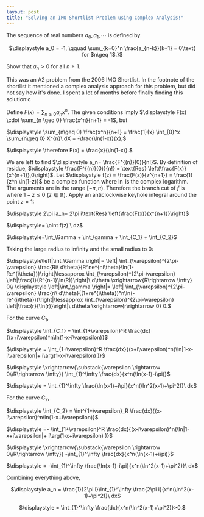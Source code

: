 ```yaml
---
layout: post
title: "Solving an IMO Shortlist Problem using Complex Analysis!"
---
```


The sequence of real numbers $a_0, a_1,\cdots$ is defined by

<p align="center"> $\displaystyle a_0 = -1, \qquad \sum_{k=0}^n \frac{a_{n-k}}{k+1} = 0\text{ for $n\geq 1$.}$ </p>

Show that $a_n>0$ for all $n\geq 1$.

This was an A2 problem from the 2006 IMO Shortlist. In the footnote of the shortlist it mentioned a complex analysis approach for this problem, but did not say how it's done. I spent a lot of months before finally finding this solution:c

Define $\displaystyle F(x) = \sum_{n\geq 0} a_nx^n$. The given conditions imply $\displaystyle F(x) \cdot \sum_{n \geq 0} \frac{x^n}{n+1} = -1$, but

<p align="left"> $\displaystyle \sum_{n\geq 0} \frac{x^n}{n+1} = \frac{1}{x} \int_{0}^x \sum_{n\geq 0} X^{n}\ dX = -\frac{\ln(1-x)}{x},$ </p>
<p align="left"> $\displaystyle \therefore F(x) = \frac{x}{\ln(1-x)}.$ </p>

We are left to find $\displaystyle a_n= \frac{F^{(n)}(0)}{n!}$. By definition of residue, $\displaystyle \frac{F^{(n)}(0)}{n!} = \text{Res} \left(\frac{F(x)}{x^{n+1}},0\right)$.
Let $\displaystyle f(z) = \frac{F(z)}{z^{n+1}} = \frac{1}{z^n \ln(1-z)}$ be a complex function where $\ln$ is the complex logarithm. The arguments are in the range $[-\pi,\pi)$. Therefore the branch cut of $f$ is where $1-z \leq 0 \ (z\in \mathbb{R})$. Apply an anticlockwise keyhole integral around the point $z=1$:

<p align="left"> $\displaystyle 2\pi ia_n= 2\pi i\text{Res} \left(\frac{F(x)}{x^{n+1}}\right)$ </p>
<p align="left"> $\displaystyle= \oint f(z) \ dz$ </p>
<p align="left"> $\displaystyle=\int_\Gamma + \int_\gamma + \int_{C_1} + \int_{C_2}$ </p>

Taking the large radius to infinity and the small radius to 0:

<p align="left"> $\displaystyle\left|\int_\Gamma \right|= \left| \int_{\varepsilon}^{2\pi-\varepsilon} \frac{Ri\ d\theta}{R^ne^{ni\theta}\ln(1-Re^{i\theta})}\right|\lessapprox \int_{\varepsilon}^{2\pi-\varepsilon} \left|\frac{1}{R^{n-1}\ln(R)}\right|\ d\theta \xrightarrow{R\rightarrow \infty} 0\\
    \displaystyle \left|\int_\gamma \right|= \left| \int_{\varepsilon}^{2\pi-\varepsilon} \frac{ri\ d\theta}{(1+re^{i\theta})^n\ln(-re^{i\theta})}\right|\lessapprox \int_{\varepsilon}^{2\pi-\varepsilon} \left|\frac{r}{\ln(r)}\right|\ d\theta \xrightarrow{r\rightarrow 0} 0.$ </p>

For the curve $C_1$,

<p align="left"> $\displaystyle \int_{C_1} = \int_{1+\varepsilon}^R \frac{dx}{(x+i\varepsilon)^n\ln(1-x-i\varepsilon)}$ </p>
<p align="left"> $\displaystyle = \int_{1+\varepsilon}^R \frac{dx}{(x+i\varepsilon)^n(\ln|1-x-i\varepsilon|+ i\arg(1-x-i\varepsilon) )}$ </p>
<p align="left"> $\displaystyle \xrightarrow{\substack{\varepsilon \rightarrow 0\\R\rightarrow \infty}} \int_{1}^\infty \frac{dx}{x^n(\ln(x-1)-i\pi)}$ </p>
<p align="left"> $\displaystyle = \int_{1}^\infty \frac{\ln(x-1)+i\pi}{x^n(\ln^2(x-1)+\pi^2)}\ dx$ </p>

For the curve $C_2$,

<p align="left"> $\displaystyle \int_{C_2} = \int^{1+\varepsilon}_R \frac{dx}{(x-i\varepsilon)^n\ln(1-x+i\varepsilon)}$ </p>
<p align="left"> $\displaystyle =- \int_{1+\varepsilon}^R \frac{dx}{(x-i\varepsilon)^n(\ln|1-x+i\varepsilon|+ i\arg(1-x+i\varepsilon) )}$ </p>
<p align="left"> $\displaystyle \xrightarrow{\substack{\varepsilon \rightarrow 0\\R\rightarrow \infty}} -\int_{1}^\infty \frac{dx}{x^n(\ln(x-1)+i\pi)}$ </p>
<p align="left"> $\displaystyle = -\int_{1}^\infty \frac{\ln(x-1)-i\pi}{x^n(\ln^2(x-1)+\pi^2)}\ dx$ </p>

Combining everything above,

<p align="center">
    $\displaystyle a_n = \frac{1}{2\pi i}\int_{1}^\infty \frac{2\pi i}{x^n(\ln^2(x-1)+\pi^2)}\ dx$ </p>
<p align="center">
    $\displaystyle = \int_{1}^\infty \frac{dx}{x^n(\ln^2(x-1)+\pi^2)}>0.$
</p>